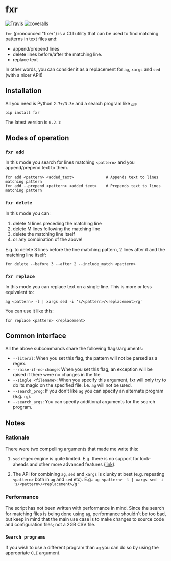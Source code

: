 # fxr

[![Travis](https://travis-ci.org/pmav99/fxr.svg?branch=master)](https://travis-ci.org/pmav99/fxr)
[![coveralls](https://coveralls.io/repos/pmav99/fxr/badge.svg?branch=master&service=github)](https://coveralls.io/r/pmav99/fxr)

`fxr` (pronounced "fixer") is a CLI utility that can be used to find matching patterns in text files
and:

* append/prepend lines
* delete lines before/after the matching line.
* replace text

In other words, you can consider it as a replacement for `ag`, `xargs` and `sed` (with a nicer API!)

## Installation

All you need is Python `2.7+/3.3+` and a search program like
[`ag`](https://github.com/ggreer/the_silver_searcher):

`pip install fxr`

The latest version is `0.2.1`:

## Modes of operation

### `fxr add`

In this mode you search for lines matching `<pattern>` and you append/prepend text to them.

```
fxr add <pattern> <added_text>              # Appends text to lines matching pattern
fxr add --prepend <pattern> <added_text>    # Prepends text to lines matching pattern
```

### `fxr delete`

In this mode you can:

1. delete N lines preceding the matching line
2. delete M lines following the matching line
3. delete the matching line itself
4. or any combination of the above!

E.g. to delete 3 lines before the line matching pattern, 2 lines after it and the matching line
itself:

```
fxr delete --before 3 --after 2 --include_match <pattern>
```

### `fxr replace`

In this mode you can replace text on a single line. This is more or less equivalent to:

```
ag <pattern> -l | xargs sed -i 's/<pattern>/<replacement>/g'
```

You can use it like this:

```
fxr replace <pattern> <replacement>
```

## Common interface

All the above subcommands share the following flags/arguments:

* `--literal`: When you set this flag, the pattern will not be parsed as a regex.
* `--raise-if-no-change`: When you set this flag, an exception will be raised if there were no
  changes in the file.
* `--single <filename>`: When you specify this argument, fxr will only try to do its magic on the
  specified file. I.e. `ag` will not be used.
* `--search_prog`: If you don't like `ag` you can specify  an alternate program (e.g. `rg`).
* `--search_args`: You can specify additional arguments for the search program.

## Notes

### Rationale

There were two compelling arguments that made me write this:

1. `sed` regex engine is quite limited. E.g. there is no support for look-aheads and other more
   advanced features
   ([link](https://www.gnu.org/software/sed/manual/html_node/Regular-Expressions.html)).

2. The API for combining `ag`, `sed` and `xargs` is clunky at best (e.g. repeating `<pattern>` both
   in `ag` and `sed` etc). E.g.:
   `ag <pattern> -l | xargs sed -i 's/<pattern>/<replacement>/g'`


### Performance

The script has not been written with performance in mind.  Since the search for matching files is
being done using `ag`, performance shouldn't be too bad, but keep in mind that the main use case
is to make changes to source code and configuration files; not a 2GB CSV file.

### `Search programs`

If you wish to use a different program than `ag` you can do so by using the appropriate `CLI` argument.

